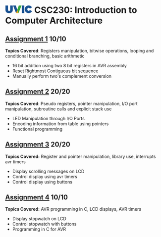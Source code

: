 # <img src="https://github.com/Dryd33n/Dryd33n/blob/main/logos/uvic.png" height="25"> CSC230: Introduction to Computer Architecture
## [Assignment 1](https://github.com/Dryd33n/uvic-csc-230/tree/main/assignments/assignment%201/assignment1/assignment1) 10/10
**Topics Covered**: Registers manipulation, bitwise operations, looping and conditional branching, basic arithmetic
- 16 bit addition using two 8 bit registers in AVR assembly
- Reset Rightmost Contiguous bit sequence
- Manually perform two's complement conversion

## [Assignment 2](https://github.com/Dryd33n/uvic-csc-230/tree/main/assignments/assignment%202/assignment%202) 20/20
**Topics Covered**: Pseudo registers, pointer manipulation, I/O port manipulation, subroutine calls and explicit stack use
- LED Manipulation through I/O Ports
- Encoding information from table using pointers
- Functional programming

## [Assignment 3](https://github.com/Dryd33n/uvic-csc-230/tree/main/assignments/assignment%203/assignment%203) 20/20
**Topics Covered:** Register and pointer manipulation, library use, interrupts avr timers
- Display scrolling messages on LCD
- Control display using avr timers
- Control display using buttons

## [Assignment 4](https://github.com/Dryd33n/uvic-csc-230/tree/main/assignments/assignment%204/Assignment4) 10/10
**Topics Covered:** AVR programming in C, LCD displays, AVR timers
- Display stopwatch on LCD
- Control stopwatch with buttons
- Programming in C for AVR

